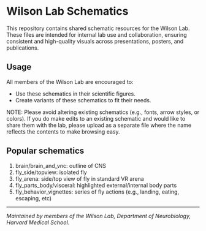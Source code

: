 # Wilson Lab Schematics

This repository contains shared schematic resources for the Wilson Lab. These files are intended for internal lab use and collaboration, ensuring consistent and high-quality visuals across presentations, posters, and publications.

## Usage

All members of the Wilson Lab are encouraged to:
- Use these schematics in their scientific figures.
- Create variants of these schematics to fit their needs.

NOTE: Please avoid altering existing schematics (e.g., fonts, arrow styles, or colors). If you do make edits to an existing schematic and would like to share them with the lab, please upload as a separate file where the name reflects the contents to make browsing easy.

## Popular schematics

1. brain/brain_and_vnc: outline of CNS
2. fly_side/topview: isolated fly
3. fly_arena: side/top view of fly in standard VR arena
4. fly_parts_body/visceral: highlighted external/internal body parts
5. fly_behavior_vignettes: series of fly actions (e.g., landing, eating, escaping, etc)

---

*Maintained by members of the Wilson Lab, Department of Neurobiology, Harvard Medical School.*
